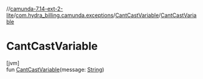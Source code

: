 //[camunda-7.14-ext-2-lite](../../../index.md)/[com.hydra_billing.camunda.exceptions](../index.md)/[CantCastVariable](index.md)/[CantCastVariable](-cant-cast-variable.md)

# CantCastVariable

[jvm]\
fun [CantCastVariable](-cant-cast-variable.md)(message: [String](https://kotlinlang.org/api/latest/jvm/stdlib/kotlin/-string/index.html))
